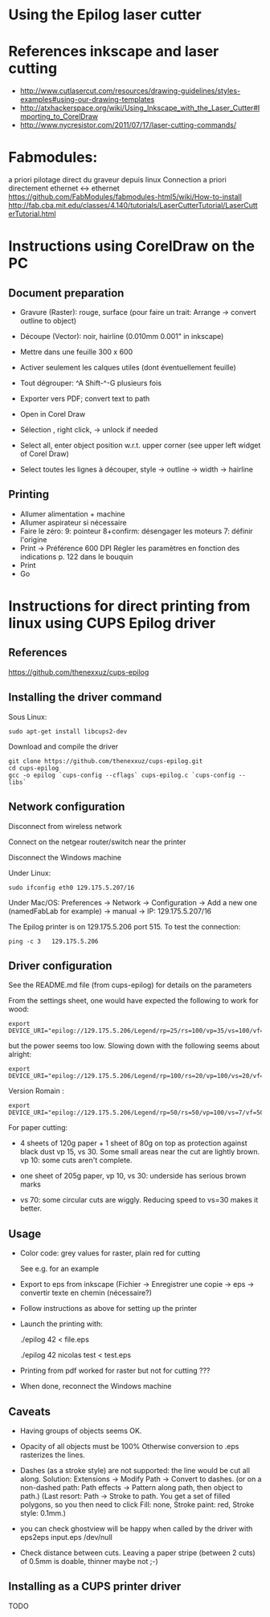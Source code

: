 Using the Epilog laser cutter
=============================

# References inkscape and laser cutting

- http://www.cutlasercut.com/resources/drawing-guidelines/styles-examples#using-our-drawing-templates
- http://atxhackerspace.org/wiki/Using_Inkscape_with_the_Laser_Cutter#Importing_to_CorelDraw
- http://www.nycresistor.com/2011/07/17/laser-cutting-commands/

# Fabmodules:

   a priori pilotage direct du graveur depuis linux
   Connection a priori directement ethernet <-> ethernet
https://github.com/FabModules/fabmodules-html5/wiki/How-to-install
http://fab.cba.mit.edu/classes/4.140/tutorials/LaserCutterTutorial/LaserCutterTutorial.html

# Instructions using CorelDraw on the PC

## Document preparation

 - Gravure (Raster): rouge, surface  (pour faire un trait: Arrange ->
   convert outline to object)
 - Découpe (Vector): noir, hairline (0.010mm 0.001" in inkscape)
 - Mettre dans une feuille 300 x 600
 - Activer seulement les calques utiles (dont éventuellement feuille)
 - Tout dégrouper: ^A Shift-^-G plusieurs fois
 - Exporter vers PDF; convert text to path

 - Open in Corel Draw
 - Sélection , right click, -> unlock if needed
 - Select all, enter object position w.r.t. upper corner (see upper left widget of Corel Draw)
 - Select toutes les lignes à découper, style -> outline -> width -> hairline

## Printing

 - Allumer alimentation + machine
 - Allumer aspirateur si nécessaire
 - Faire le zéro:
   9: pointeur
   8+confirm: désengager les moteurs 
   7: définir l'origine
 - Print -> Préférence
   600 DPI
   Régler les paramètres en fonction des indications p. 122 dans le bouquin
 - Print
 - Go

# Instructions for direct printing from linux using CUPS Epilog driver

## References

   https://github.com/thenexxuz/cups-epilog

## Installing the driver command


Sous Linux:

    sudo apt-get install libcups2-dev

Download and compile the driver

    git clone https://github.com/thenexxuz/cups-epilog.git
    cd cups-epilog
    gcc -o epilog `cups-config --cflags` cups-epilog.c `cups-config --libs`

## Network configuration

Disconnect from wireless network

Connect on the netgear router/switch near the printer

Disconnect the Windows machine

Under Linux:

    sudo ifconfig eth0 129.175.5.207/16

Under Mac/OS: Preferences -> Network -> Configuration -> Add a new one
(namedFabLab for example) -> manual -> IP: 129.175.5.207/16

The Epilog printer is on 129.175.5.206 port 515. To test the connection:

    ping -c 3   129.175.5.206

## Driver configuration

See the README.md file (from cups-epilog) for details on the parameters

From the settings sheet, one would have expected the following to work for wood:

    export DEVICE_URI="epilog://129.175.5.206/Legend/rp=25/rs=100/vp=35/vs=100/vf=500/rm=grey" 

but the power seems too low. Slowing down with the following seems
about alright:

    export DEVICE_URI="epilog://129.175.5.206/Legend/rp=100/rs=20/vp=100/vs=20/vf=500/rm=grey"

Version Romain :

    export DEVICE_URI="epilog://129.175.5.206/Legend/rp=50/rs=50/vp=100/vs=7/vf=500/rm=grey"

For paper cutting:

  - 4 sheets of 120g paper + 1 sheet of 80g on top as protection against black dust
	vp 15, vs 30. Some small areas near the cut are lightly brown.
	vp 10: some cuts aren't complete.

  - one sheet of 205g paper, vp 10, vs 30: underside has serious brown marks

  - vs 70: some circular cuts are wiggly. Reducing speed to vs=30 makes it better.


## Usage

- Color code: grey values for raster, plain red for cutting

  See e.g. [](test.eps) for an example

- Export to eps from inkscape (Fichier -> Enregistrer une copie ->
  eps -> convertir texte en chemin (nécessaire?)

- Follow instructions as above for setting up the printer

- Launch the printing with:

    ./epilog 42 <user> <jobname> < file.eps

    ./epilog 42 nicolas test < test.eps

- Printing from pdf worked for raster but not for cutting ???


- When done, reconnect the Windows machine

## Caveats

- Having groups of objects seems OK.

- Opacity of all objects must be 100%
  Otherwise conversion to .eps rasterizes the lines.

- Dashes (as a stroke style) are not supported: the line would be cut all along.
  Solution: Extensions → Modify Path → Convert to dashes.
  (or on a non-dashed path: Path effects → Pattern along path, then object to path.)
  (Last resort: Path -> Stroke to path.
  You get a set of filled polygons, so you then need to click
  Fill: none, Stroke paint: red, Stroke style: 0.1mm.)

- you can check ghostview will be happy when called by the driver with
  eps2eps input.eps /dev/null

- Check distance between cuts.
  Leaving a paper stripe (between 2 cuts) of 0.5mm is doable, thinner maybe not ;-)

## Installing as a CUPS printer driver

TODO

